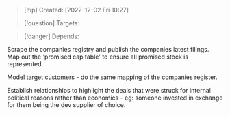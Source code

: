 >[!tip] Created: [2022-12-02 Fri 10:27]

>[!question] Targets: 

>[!danger] Depends: 

Scrape the companies registry and publish the companies latest filings.
Map out the 'promised cap table' to ensure all promised stock is represented.

Model target customers - do the same mapping of the companies register.

Establish relationships to highlight the deals that were struck for internal political reasons rather than economics - eg: someone invested in exchange for them being the dev supplier of choice.